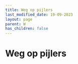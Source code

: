 ```yaml
---
title: Weg op pijlers
last_modified_date: 19-09-2023
layout: page
parent: W
has_children: false
---
```


Weg op pijlers
==============

